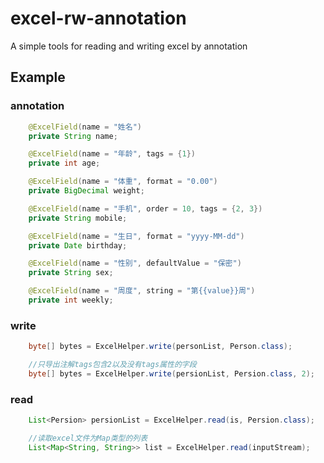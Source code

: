 # excel-rw-annotation
A simple tools for reading and writing excel by annotation

## Example

### annotation
```java
    @ExcelField(name = "姓名")
    private String name;

    @ExcelField(name = "年龄", tags = {1})
    private int age;

    @ExcelField(name = "体重", format = "0.00")
    private BigDecimal weight;

    @ExcelField(name = "手机", order = 10, tags = {2, 3})
    private String mobile;

    @ExcelField(name = "生日", format = "yyyy-MM-dd")
    private Date birthday;

    @ExcelField(name = "性别", defaultValue = "保密")
    private String sex;

    @ExcelField(name = "周度", string = "第{{value}}周")
    private int weekly;
```
### write

```java  
    byte[] bytes = ExcelHelper.write(personList, Person.class);
```  

```java
    //只导出注解tags包含2以及没有tags属性的字段
    byte[] bytes = ExcelHelper.write(persionList, Persion.class, 2);
```
### read

```java
    List<Persion> persionList = ExcelHelper.read(is, Persion.class);
```

````java
    //读取excel文件为Map类型的列表
    List<Map<String, String>> list = ExcelHelper.read(inputStream);
````
    

